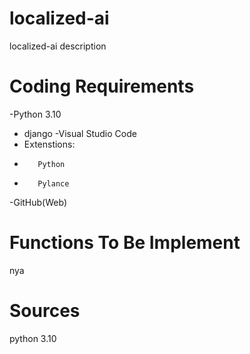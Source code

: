 # localized-ai

localized-ai description

# Coding Requirements

-Python 3.10  
-    django
-Visual Studio Code  
-    Extenstions:  
-        Python  
-        Pylance  
-GitHub(Web)  


# Functions To Be Implement

nya

# Sources

python 3.10
